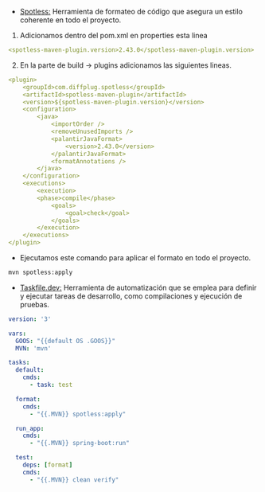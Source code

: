 - [Spotless:](https://github.com/diffplug/spotless) Herramienta de formateo de código que asegura un estilo coherente en todo el proyecto.

1. Adicionamos dentro del pom.xml en properties esta linea
```yaml
<spotless-maven-plugin.version>2.43.0</spotless-maven-plugin.version>
```
2. En la parte de build -> plugins adicionamos las siguientes lineas.
   
```yaml title="pom.xml" linenums="1"
<plugin>
	<groupId>com.diffplug.spotless</groupId>
	<artifactId>spotless-maven-plugin</artifactId>
	<version>${spotless-maven-plugin.version}</version>
	<configuration>
		<java>
	        <importOrder />
			<removeUnusedImports />
			<palantirJavaFormat>
				<version>2.43.0</version>
			</palantirJavaFormat>
			<formatAnnotations />
		</java>
	</configuration>
	<executions>
		<execution>
		<phase>compile</phase>
		    <goals>
  		        <goal>check</goal>
			</goals>
		</execution>
	</executions>
</plugin>
```
- Ejecutamos este comando para aplicar el formato en todo el proyecto.
  
```bash
mvn spotless:apply
```

- [Taskfile.dev:](https://taskfile.dev/) Herramienta de automatización que se emplea para definir y ejecutar tareas de desarrollo, como compilaciones y ejecución de pruebas.
 
```yaml title="Taskfile.yml" linenums="1"
version: '3'

vars:
  GOOS: "{{default OS .GOOS}}"
  MVN: 'mvn'

tasks:
  default:
    cmds:
      - task: test

  format:
    cmds:
      - "{{.MVN}} spotless:apply"

  run_app:
    cmds:
      - "{{.MVN}} spring-boot:run"

  test:
    deps: [format]
    cmds:
      - "{{.MVN}} clean verify"
```